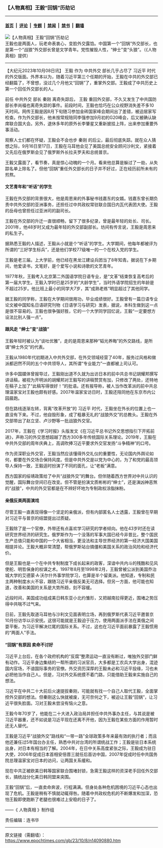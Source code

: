 ### 【人物真相】王毅“回锅”历劫记

---

#### [首页](../../../..?n14090880) &nbsp;|&nbsp; [评论](../../../../../epoch-comment?n14090880) &nbsp;|&nbsp; [专题](../../../../../epoch-special?n14090880) &nbsp;|&nbsp; [禁闻](../../../../../epoch-news?n14090880) &nbsp;|&nbsp; [禁书](../../../../../books?n14090880) &nbsp;|&nbsp; [翻墙](https://github.com/gfw-breaker/nogfw/blob/master/README.md?n14090880)


<div><img alt="【人物真相】王毅“回锅”历劫记" class="attachment-djy_600_400 size-djy_600_400 wp-post-image" src="https://i.epochtimes.com/assets/uploads/2023/10/id14090895-735352b202681438161c3d18-600x400.jpg"/>
<div class="caption">
 王毅也是两面人，玩老命表衷心，变脸外交露馅。中国第一个“回锅”外交部长，也是第一个“战狼”外交部长曾是文学青年。党性摧毁人性，“绅士”变“头狼”。（《人物真相》提供）
</div></div><hr/><div class="post_content" id="artbody" itemprop="articleBody">
 <!-- article content begin -->
 <p>
  【大纪元2023年10月08日讯】
  <ok href="https://www.epochtimes.com/gb/tag/%E7%8E%8B%E6%AF%85.html">
   王毅
  </ok>
  作为
  <ok href="https://www.epochtimes.com/gb/tag/%E4%B8%AD%E5%85%B1%E5%A4%96%E4%BA%A4.html">
   中共外交
  </ok>
  部长几乎占尽了
  <ok href="https://www.epochtimes.com/gb/tag/%E4%B9%A0%E8%BF%91%E5%B9%B3.html">
   习近平
  </ok>
  时代的外交版面。外界本以为，随着习近平第三个任期的开始，王毅在中共的外交部已经翻篇了，不曾想，没过几个月他又“回锅”了，重掌外交部。王毅成了中共历史上第一个回任外交部长的人。
 </p>
 <p>
  前任
  <ok href="https://www.epochtimes.com/gb/tag/%E4%B8%AD%E5%85%B1%E5%A4%96%E4%BA%A4.html">
   中共外交
  </ok>
  部长
  <ok href="https://www.epochtimes.com/gb/tag/%E7%A7%A6%E5%88%9A.html">
   秦刚
  </ok>
  离奇失踪后，
  <ok href="https://www.epochtimes.com/gb/tag/%E7%8E%8B%E6%AF%85.html">
   王毅
  </ok>
  重回外交部，不久又发生了中共国防部长李尚福也离奇失踪的事件。前段时间，王毅也恰巧在公众视野消失差不多10天时间。网传王毅是因8月下旬随习参加金砖国家峰会期间出了差错，被迫居家写检查。作为外交部长，他未按常规陪同李强参加9月初的G20峰会，后又被确认缺席联合国大会。另外，退休多年的原外长李肇星又重新披挂上阵，出来参加重要外事活动。
 </p>
 <p>
  <center>
  </center>
  <p>
   观察人士们都在怀疑，王毅会不会也步
   <ok href="https://www.epochtimes.com/gb/tag/%E7%A7%A6%E5%88%9A.html">
    秦刚
   </ok>
   的后尘，最后彻底失踪。就在众人猜想之际，9月16日至17日，王毅在马耳他会见了美国总统安全顾问沙利文，紧接着又先后在俄罗斯会见了俄罗斯外长拉夫罗夫和总统普京。
  </p>
  <p>
   王毅又露面了，看节奏，真是惊心动魄的一个月。看来他总算是躲过了一劫，从失踪名单上除名了。但他“回锅”重任外交部长的日子并不好过，正在经历前所未有的煎熬。
  </p>
  <h4>
   文艺青年和“听话”的学生
  </h4>
  <p>
   王毅在外交部的背景很大，他是周恩来的外事秘书钱嘉东的女婿。钱嘉东曾长期负责中共外交部的亚洲事务，还担任过中共政权常驻联合国日内瓦代表团大使。王毅的岳母也曾担任过亚洲司的副司长。
  </p>
  <p>
   王毅在外交部的升迁一直很顺畅，留下了很多纪录，曾是最年轻的处长、司长。2001年，他48岁时又成为最年轻的外交部副部长。坊间有传言说，王毅是周恩来的私生子。
  </p>
  <p>
   据熟悉王毅的人描述，王毅从小就是个“听话”的学生。大学期间，他每年都被评为所谓的“三好学生标兵”，还是他们学校77级唯一的一个在校入党的学生。
  </p>
  <p>
   王毅是老三届。上大学前，他已经在黑龙江建设兵团当了8年知青。据说在下乡期间，他爱读书，文笔好，是个爱写小说和诗歌的文艺青年。
  </p>
  <p>
   1977年秋，王毅考入北京第二外国语学院日语专业，是“文革”结束恢复高考后的第一届大学生。王毅入学时已是25岁的“大龄学生”，当时外语学院招生的年龄是不超过25岁。他比班上最小的同学大7岁，其“成熟老练”明显超过了其他同学。
  </p>
  <p>
   据王毅的同学称，王毅在大学期间很用功，毕业成绩很好。王毅曾有一篇日语专业论文被中国知名日语研究刊物《日语学习与研究》发表，据说，本科生做到这一点是很不容易的。王毅也很争强好胜，它的一个大学同学回忆说，王毅“一定要想方设法比别人强一点”。
  </p>
  <h4>
   跟风走 “绅士”变“战狼”
  </h4>
  <p>
   王毅年轻时被认为“谈吐优雅”，走的是周恩来那种“韬光养晦”的外交路线，是所谓“绅士外交”的代表。
  </p>
  <p>
   王毅从1980年代初期进入中共外交部，在外交领域经营了40年，服务过风格和做派都迥然不同的五个中共领导人，其所谓“专业能力”一直都被上司认可。
  </p>
  <p>
   许多中国媒体曾报导过，王毅刚出道不久就为出访日本的前中共总书记胡耀邦撰写讲话稿，被视为开明派的胡耀邦对王毅写的讲稿赞赏有加，只修改了两处，还特地在稿子上加了“此稿写得很好！”的批语。还有报导称，被人当作改革派的前中共总理温家宝对王毅也颇有好感。2007年温家宝访日时，王毅还陪同他在东京市内公园晨跑。
  </p>
  <p>
   但在路线逐渐左转，背离“改革开放”的
   <ok href="https://www.epochtimes.com/gb/tag/%E4%B9%A0%E8%BF%91%E5%B9%B3.html">
    习近平
   </ok>
   时代，王毅坐在外长的位置上也一直没有下来。不过，他自毁形象，成了粗暴无礼的“战狼外交”的总教头。王毅在外交部带出了赵立坚、卢沙野等一批战狼外交官。
  </p>
  <p>
   2017年，王毅在《学习时报》头版发文《在习近平总书记外交思想指引下开拓前进》，声称习的外交思想超越了西方300多年传统国际关系理论。2019年，王毅在中共外交部的周年庆典上，高调吹捧习近平要求外交官发扬“斗争精神”的口号。
  </p>
  <p>
   作为资深职业外交官，王毅当然应该懂得外交礼仪的重要性，无论国内外舆论如何，都要在外交场合保持风度。但是中共外交是以党为中心的，为了和党的最高领导人保持一致，王毅适时扮演了不同的面孔，让“老板”满意。
  </p>
  <p>
   西方国家的绥靖政策给了中共“战狼外交”的舞台。但伴随着西方世界对中共认识的觉醒，国际舞台空间已在改变。但不管是扮演文质彬彬的“绅士”，还是演凶神恶煞的“战狼”，中共的外交官都是在不辨好坏地为专制政权涂脂抹粉。
  </p>
  <p>
   <center>
   </center>
   <h4>
    亲俄反美两面演戏
   </h4>
   <p>
    尽管王毅一直表现得像一个坚定的亲俄派，但有内部匿名人士透露，王毅曾在早期对习近平与普京的结盟提出过质疑。
   </p>
   <p>
    王毅除了是一个官僚，外带还有点喜欢学习研究的学者倾向。他在43岁时还在读研究世界经济的研究生。俄罗斯作为一个没落的军事大国已经今非昔比，整个国民生产总值只能和中国的一个大省相当，更没法和主导世界经济的第一经济大国美国相提并论。王毅大概非常清楚，帮俄罗斯站台搞僵和美国关系的政治风险和经济代价。
   </p>
   <p>
    但是王毅也是一个在中共专制制度下成长起来的政客，深谙中共内斗的残酷和见风使舵、明哲保身的权谋之术。1997年8月至1998年2月，王毅曾被公派到美国乔治城大学的艾德蒙·A·沃尔什外事学院学习，也算是半个留美派。他知道，专制和民主两种制度水火不容，跟随习近平亲俄反美无可选择。但另一方面，他可能也知道，改善和美国的关系是大势所趋，刻不容缓。
   </p>
   <p>
    近段时间，美国成功组成美日韩东亚小北约雏形，又把越南拉得更近，围堵之势压得中共喘不过气来。
   </p>
   <p>
    日前，王毅先取道马耳他与沙利文见面表明立场，再到俄罗斯代表习近平邀普京10月份访华以示安抚。这很可能就是王毅迫于压力，使用两面派手法在美俄之间耍平衡，为习近平解决烂尾的国际关系。不过，这也在习近平面前暴露了王毅惯用的“两面人”手法。
   </p>
   <h4>
    “回锅”有原因 卖命不讨好
   </h4>
   <p>
    习近平上台后，在各个政府机构的“反腐”整肃运动一直没有断过，唯独外交部门鲜有动作。习近平身边集结的一帮所谓的习派官员，大多都是工农兵大学出身，混迹国内官场，不谙国际事务的官僚。外交资历深厚的王毅未必和习近平投缘，习也未必把他当作自己人。但是，习对外交系统摸不着门路，只能借助王毅来实施自己的想法。
   </p>
   <p>
    习近平在中共二十大前后火速提拔秦刚，可能就有找一个自己人取代王毅，全面掌控外交部的想法。但秦刚这么快就被废，无可奈何之下，被迫让王毅“回锅”，让习近平很失脸面。习对王毅未尝没有恼火之意。
   </p>
   <p>
    王毅今年70岁了，他能在二十大进入政治局并担任中共外事办主任，与其说是被习近平器重，还不如说是习近平现在还离不开他，因为王毅在某些方面的作用暂时还无人替代。
   </p>
   <p>
    王毅是习近平“战狼外交”路线和“一带一路”全球政策多年来最有效的执行者；而且他还兼任过5年国台办主任，熟悉中共对台湾的所谓统战工作；王毅是驻日本系统出身，对日本有相当的了解。2004年，在日中关系高度紧张之际，王毅成为驻日大使，2006年促成日本首相安倍晋三就任后首访中国，2007年促成时任中共国务院总理温家宝对日本的访问，让两国关系缓和。
   </p>
   <p>
    现在中共正被欧美日韩等国家联合围堵封锁，急需王毅这样的资深老手回任外交部长，搞统战分化美日韩同盟来突围。
   </p>
   <p>
    王毅“回锅”后，一直卖命奔波，行程满满。但身处各种危机困境的习近平心态也出现了危机。王毅是稍有不慎就动辄得咎。随着中共政权危机的不断爆发和加深，恐怕王毅即使跑断了老腿也很难过上安稳的日子了。
   </p>
   <p>
    ——《
    <ok href="https://www.epochtimes.com/gb/tag/%E9%82%84%E5%8E%9F%E7%9C%9F%E7%9B%B8.html">
     人物真相
    </ok>
    》制作组
   </p>
   <p>
    责任编辑：连书华
   </p>
   <!-- article content end -->
   <div id="below_article_ad">
   </div>
  </p>
 </p>
</div>


---

原文链接（需翻墙）：https://www.epochtimes.com/gb/23/10/8/n14090880.htm